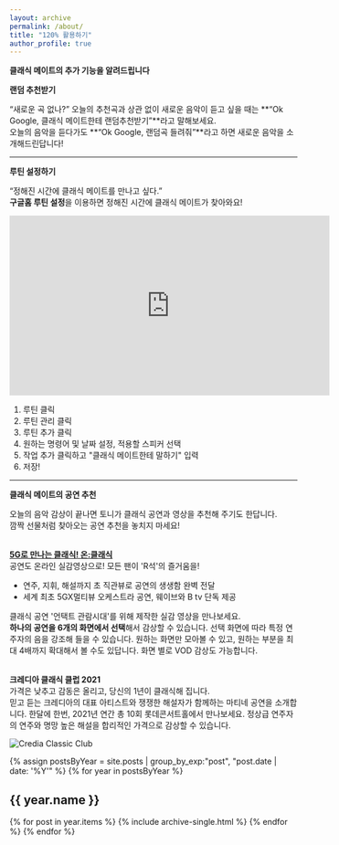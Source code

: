 ```yaml
---
layout: archive
permalink: /about/
title: "120% 활용하기"
author_profile: true
---
```


**클래식 메이트의 추가 기능을 알려드립니다**


**랜덤 추천받기**

“새로운 곡 없나?” 
오늘의 추천곡과 상관 없이 새로운 음악이 듣고 싶을 때는 **“Ok Google, 클래식 메이트한테 랜덤추천받기”**라고 말해보세요. <br>
오늘의 음악을 듣다가도 **“Ok Google, 랜덤곡 들려줘”**라고 하면 새로운 음악을 소개해드린답니다!

---

**루틴 설정하기**

“정해진 시간에 클래식 메이트를 만나고 싶다.”<br>
**구글홈 루틴 설정**을 이용하면 정해진 시간에 클래식 메이트가 찾아와요!


<iframe width="560" height="315" src="https://www.youtube.com/embed/-g97MQl6RXw" frameborder="0" allow="accelerometer; autoplay; encrypted-media; gyroscope; picture-in-picture" allowfullscreen></iframe>

1. 루틴 클릭
2. 루틴 관리 클릭
3. 루틴 추가 클릭
4. 원하는 명령어 및 날짜 설정, 적용할 스피커 선택
5. 작업 추가 클릭하고 "클래식 메이트한테 말하기" 입력
6. 저장!

---

**클래식 메이트의 공연 추천**

오늘의 음악 감상이 끝나면 토니가 클래식 공연과 영상을 추천해 주기도 한답니다. <br>
깜짝 선물처럼 찾아오는 공연 추천을 놓치지 마세요!<br><br>


**[5G로 만나는 클래식! 온:클래식](https://bit.ly/38GIlH8)**  <br>
공연도 온라인 실감영상으로! 모든 팬이 'R석'의 즐거움을! <br>
- 연주, 지휘, 해설까지 초 직관뷰로 공연의 생생함 완벽 전달 <br>
- 세계 최초 5GX멀티뷰 오케스트라 공연, 웨이브와 B tv 단독 제공 <br>

클래식 공연 '언택트 관람시대'를 위해 제작한 실감 영상을 만나보세요. <br>
**하나의 공연을 6개의 화면에서 선택**해서 감상할 수 있습니다. 선택 화면에 따라 특정 연주자의 음을 강조해 들을 수 있습니다. 원하는 화면만 모아볼 수 있고, 원하는 부분을 최대 4배까지 확대해서 볼 수도 있답니다. 화면 별로 VOD 감상도 가능합니다. <br><br>


**크레디아 클래식 클럽 2021** <br>
가격은 낮추고 감동은 올리고, 당신의 1년이 클래식해 집니다. <br>
믿고 듣는 크레디아의 대표 아티스트와 쟁쟁한 해설자가 함께하는 마티네 공연을 소개합니다. 한달에 한번, 2021년 연간 총 10회 롯데콘서트홀에서 만나보세요. 정상급 연주자의 연주와 명망 높은 해설을 합리적인 가격으로 감상할 수 있습니다. 

![Credia Classic Club](https://classic-mate.github.io/assets/images/crediaclassicclub.jpeg)



{% assign postsByYear = site.posts | group_by_exp:"post", "post.date | date: '%Y'"  %}
{% for year in postsByYear %}
  <h2 id="{{ year.name | slugify }}" class="archive__subtitle">{{ year.name }}</h2>
  {% for post in year.items %}
    {% include archive-single.html %}
  {% endfor %}
{% endfor %}
